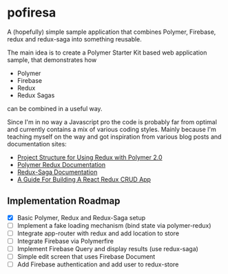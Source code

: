 # pofiresa
A (hopefully) simple sample application that combines Polymer, Firebase, redux and redux-saga into something reusable. 

The main idea is to create a Polymer Starter Kit based web application sample, that demonstrates how
* Polymer
* Firebase
* Redux
* Redux Sagas

can be combined in a useful way.

Since I'm in no way a Javascript pro the code is probably far from optimal and currently contains a mix of various coding styles.
Mainly because I'm teaching myself on the way and got inspiration from various blog posts and documentation sites:
* [Project Structure for Using Redux with Polymer 2.0](https://www.captaincodeman.com/2017/07/19/project-structure-for-using-redux-with-polymer-20)
* [Polymer Redux Documentation](https://tur-nr.github.io/polymer-redux/docs)
* [Redux-Saga Documentation](https://redux-saga.js.org/)
* [A Guide For Building A React Redux CRUD App](https://medium.com/@rajaraodv/a-guide-for-building-a-react-redux-crud-app-7fe0b8943d0f)

## Implementation Roadmap
- [x] Basic Polymer, Redux and Redux-Saga setup 
- [ ] Implement a fake loading mechanism (bind state via polymer-redux)
- [ ] Integrate app-router with redux and add location to store
- [ ] Integrate Firebase via Polymerfire
- [ ] Implement Firebase Query and display results (use redux-saga)
- [ ] Simple edit screen that uses Firebase Document
- [ ] Add Firebase authentication and add user to redux-store